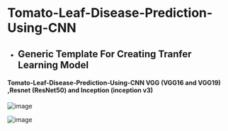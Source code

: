 # Tomato-Leaf-Disease-Prediction-Using-CNN

<!------------------------------------------>
* ## Generic Template For Creating Tranfer Learning Model

<!------------------------------------->
#### Tomato-Leaf-Disease-Prediction-Using-CNN VGG (VGG16 and VGG19) ,Resnet (ResNet50) and Inception (inception v3)

![image](https://user-images.githubusercontent.com/69152112/209929398-f1ba8f3d-08bc-4394-85a0-1a10492c6e23.png)

![image](https://user-images.githubusercontent.com/69152112/209929488-bc6e2768-5003-4fee-a034-b1d205493038.png)




